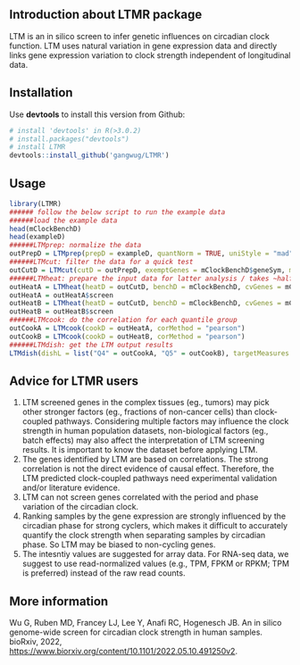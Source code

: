 ## Introduction about LTMR package
LTM is an in silico screen to infer genetic influences on circadian clock function. LTM uses natural variation in gene expression data and directly links gene expression variation to clock strength independent of longitudinal data.

## Installation
Use **devtools** to install this version from Github:

  ```r
# install 'devtools' in R(>3.0.2)
# install.packages("devtools")
# install LTMR
devtools::install_github('gangwug/LTMR')
```

## Usage
```r
library(LTMR)
###### follow the below script to run the example data
######load the example data
head(mClockBenchD)
head(exampleD)
######LTMprep: normalize the data
outPrepD = LTMprep(prepD = exampleD, quantNorm = TRUE, uniStyle = "mad", removeLowQuant = 0.1, bluntLowQuant = 0.025, bluntHighQuant = 0.975)
######LTMcut: filter the data for a quick test
outCutD = LTMcut(cutD = outPrepD, exemptGenes = mClockBenchD$geneSym, minExp = 10, minFold = 1.5)
######LTMheat: prepare the input data for latter analysis / takes ~half an hour per run / parallel computing will use less time when set 'nCores' larger than 1
outHeatA = LTMheat(heatD = outCutD, benchD = mClockBenchD, cvGenes = mClockBenchD$geneSym, qnum = 4, nCores = 1, releaseNote = TRUE)
outHeatA = outHeatA$screen
outHeatB = LTMheat(heatD = outCutD, benchD = mClockBenchD, cvGenes = mClockBenchD$geneSym, qnum = 5, nCores = 1, releaseNote = TRUE)
outHeatB = outHeatB$screen
######LTMcook: do the correlation for each quantile group
outCookA = LTMcook(cookD = outHeatA, corMethod = "pearson")
outCookB = LTMcook(cookD = outHeatB, corMethod = "pearson")
######LTMdish: get the LTM output results
LTMdish(dishL = list("Q4" = outCookA, "Q5" = outCookB), targetMeasures = c("zmantel", "zncv"), fileName = "example_LTMdish.csv", outDir = "./" )
```
## Advice for LTMR users
1. LTM screened genes in the complex tissues (eg., tumors) may pick other stronger factors (eg., fractions of non-cancer cells) than clock-coupled pathways. Considering multiple factors may influence the clock strength in human population datasets, non-biological factors (eg., batch effects) may also affect the interpretation of LTM screening results. It is important to know the dataset before applying LTM. 
2. The genes identified by LTM are based on correlations. The strong correlation is not the direct evidence of causal effect. Therefore, the LTM predicted clock-coupled pathways need experimental validation and/or literature evidence. 
3. LTM can not screen genes correlated with the period and phase variation of the circadian clock. 
4. Ranking samples by the gene expression are strongly influenced by the circadian phase for strong cyclers, which makes it difficult to accurately quantify the clock strength when separating samples by circadian phase. So LTM may be biased to non-cycling genes.
5. The intesntiy values are suggested for array data. For RNA-seq data, we suggest to use read-normalized values (e.g., TPM, FPKM or RPKM; TPM is preferred) instead of the raw read counts. 

## More information

Wu G, Ruben MD, Francey LJ,  Lee Y, Anafi RC, Hogenesch JB. An in silico genome-wide screen for circadian clock strength in human samples. bioRxiv, 2022, https://www.biorxiv.org/content/10.1101/2022.05.10.491250v2.
